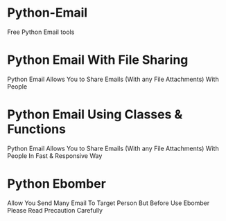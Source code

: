 # Python-Email
Free Python Email tools
<h1>Python Email With File Sharing</h1>

<p>Python Email Allows You to Share Emails (With any File Attachments) With People</p>

<h1>Python Email Using Classes & Functions</h1>

<p>Python Email Allows You to Share Emails (With any File Attachments) With People In Fast & Responsive Way </p>


<h1>Python Ebomber</h1>

<p>Allow You Send Many Email To Target Person But Before Use Ebomber Please Read Precaution Carefully </p>

